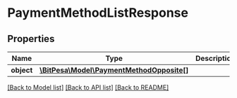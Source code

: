 # PaymentMethodListResponse

## Properties
Name | Type | Description | Notes
------------ | ------------- | ------------- | -------------
**object** | [**\BitPesa\Model\PaymentMethodOpposite[]**](PaymentMethodOpposite.md) |  | [optional] 

[[Back to Model list]](../README.md#documentation-for-models) [[Back to API list]](../README.md#documentation-for-api-endpoints) [[Back to README]](../README.md)


